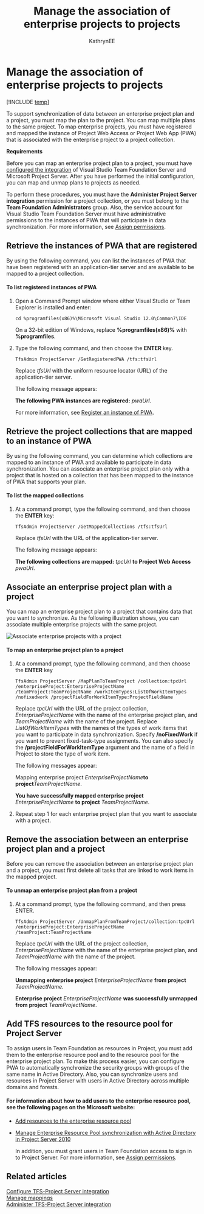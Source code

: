﻿---
title: Manage the association of enterprise projects to projects
titleSuffix: TFS 
description: Understand how to map enterprise projects using Team Foundation Server & Project Server 
ms.prod: devops
ms.technology: devops-agile
ms.assetid: b759773e-1c79-4e2e-abdf-522e1a34fdfb
ms.manager: mijacobs
ms.author: kaelli
author: KathrynEE
ms.topic: conceptual
ms.date: 01/12/2017
---

# Manage the association of enterprise projects to projects

[!INCLUDE [temp](../../_shared/tfs-ps-sync-header.md)]

<a name="Top"></a> To support synchronization of data between an enterprise project plan and a project, you must map the plan to the project. You can map multiple plans to the same project. To map enterprise projects, you must have registered and mapped the instance of Project Web Access or Project Web App (PWA) that is associated with the enterprise project to a project collection.  
  
 **Requirements**  
  
 Before you can map an enterprise project plan to a project, you must have [configured the integration](configure-tfs-project-server-integration.md) of Visual Studio Team Foundation Server and Microsoft Project Server. After you have performed the initial configuration, you can map and unmap plans to projects as needed.  
  
 To perform these procedures, you must have the **Administer Project Server integration** permission for a project collection, or you must belong to the **Team Foundation Administrators**  group. Also, the service account for Visual Studio Team Foundation Server must have administrative permissions to the instances of PWA that will participate in data synchronization. For more information, see [Assign permissions](assign-permissions-support-tfs-project-server-integration.md).  
  
##  <a name="GetRegisteredPWAs"></a> Retrieve the instances of PWA that are registered  
 By using the following command, you can list the instances of PWA that have been registered with an application-tier server and are available to be mapped to a project collection.  
  
#### To list registered instances of PWA  
  
1. Open a Command Prompt window where either Visual Studio or Team Explorer is installed and enter:  
  
   ```  
   cd %programfiles(x86)%\Microsoft Visual Studio 12.0\Common7\IDE  
   ```  
  
    On a 32-bit edition of Windows, replace **%programfiles(x86)%** with **%programfiles**.  
  
2. Type the following command, and then choose the **ENTER** key.  
  
   ```  
   TfsAdmin ProjectServer /GetRegisteredPWA /tfs:tfsUrl  
   ```  
  
    Replace *tfsUrl* with the uniform resource locator (URL) of the application-tier server.  
  
    The following message appears:  
  
    **The following PWA instances are registered:** *pwaUrl*.  
  
   For more information, see [Register an instance of PWA](register-pwa.md).  
  
##  <a name="GetMappedPWAs"></a> Retrieve the project collections that are mapped to an instance of PWA  
 By using the following command, you can determine which collections are mapped to an instance of PWA and available to participate in data synchronization. You can associate an enterprise project plan only with a project that is hosted on a collection that has been mapped to the instance of PWA that supports your plan.  
  
#### To list the mapped collections  
  
1.  At a command prompt, type the following command, and then choose the **ENTER** key:  
  
    ```  
    TfsAdmin ProjectServer /GetMappedCollections /tfs:tfsUrl  
    ```  
  
     Replace *tfsUrl* with the URL of the application-tier server.  
  
     The following message appears:  
  
     **The following collections are mapped:** *tpcUrl* **to Project Web Access** *pwaUrl*.  
  
##  <a name="MapPlanToProject"></a> Associate an enterprise project plan with a project  
 You can map an enterprise project plan to a project that contains data that you want to synchronize. As the following illustration shows, you can associate multiple enterprise projects with the same project.  
  
 ![Associate enterprise projects with a project](_img/pstfs_associateeptotp.png "PSTFS_AssociateEPtoTP")  
  
#### To map an enterprise project plan to a project  
  
1.  At a command prompt, type the following command, and then choose the **ENTER** key  
  
    ```  
    TfsAdmin ProjectServer /MapPlanToTeamProject /collection:tpcUrl /enterpriseProject:EnterpriseProjectName /teamProject:TeamProjectName /workItemTypes:ListOfWorkItemTypes /nofixedwork /projectFieldForWorkItemType:ProjectFieldName  
    ```  
  
     Replace *tpcUrl* with the URL of the project collection, *EnterpriseProjectName* with the name of the enterprise project plan, and *TeamProjectName* with the name of the project. Replace *ListOfWorkItemTypes* with the names of the types of work items that you want to participate in data synchronization. Specify **/noFixedWork** if you want to prevent fixed-task-type assignments. You can also specify the **/projectFieldForWorkItemType** argument and the name of a field in Project to store the type of work item.  
  
     The following messages appear:  
  
     Mapping enterprise project *EnterpriseProjectName***to project***TeamProjectName*.  
  
     **You have successfully mapped enterprise project** *EnterpriseProjectName* **to project** *TeamProjectName*.  
  
2.  Repeat step 1 for each enterprise project plan that you want to associate with a project.  
  
##  <a name="UnmapPlanFromProject"></a> Remove the association between an enterprise project plan and a project  
 Before you can remove the association between an enterprise project plan and a project, you must first delete all tasks that are linked to work items in the mapped project.  
  
#### To unmap an enterprise project plan from a project  
  
1.  At a command prompt, type the following command, and then press ENTER.  
  
    ```  
    TfsAdmin ProjectServer /UnmapPlanFromTeamProject/collection:tpcUrl /enterpriseProject:EnterpriseProjectName /teamProject:TeamProjectName  
    ```  
  
     Replace *tpcUrl* with the URL of the project collection, *EnterpriseProjectName* with the name of the enterprise project plan, and *TeamProjectName* with the name of the project.  
  
     The following messages appear:  
  
     **Unmapping enterprise project** *EnterpriseProjectName* **from project** *TeamProjectName*.  
  
     **Enterprise project** *EnterpriseProjectName* **was successfully unmapped from project** *TeamProjectName*.  
  
##  <a name="ResourcePool"></a> Add TFS resources to the resource pool for Project Server  
 To assign users in Team Foundation as resources in Project, you must add them to the enterprise resource pool and to the resource pool for the enterprise project plan. To make this process easier, you can configure PWA to automatically synchronize the security groups with groups of the same name in Active Directory. Also, you can synchronize users and resources in Project Server with users in Active Directory across multiple domains and forests.  
  
#### For information about how to add users to the enterprise resource pool, see the following pages on the Microsoft website:  
  
- [Add resources to the enterprise resource pool](https://go.microsoft.com/fwlink/?LinkId=203356)  
  
- [Manage Enterprise Resource Pool synchronization with Active Directory in Project Server 2010](https://go.microsoft.com/fwlink/?LinkId=203359)  
  
  In addition, you must grant users in Team Foundation access to sign in to Project Server. For more information, see [Assign permissions](assign-permissions-support-tfs-project-server-integration.md).  
  
## Related articles  
 [Configure TFS-Project Server integration](configure-tfs-project-server-integration.md)   
 [Manage mappings](manage-mappings-enterprise-project-team-project.md)   
 [Administer TFS-Project Server integration](administrate-integration-tfs-project-server.md)
